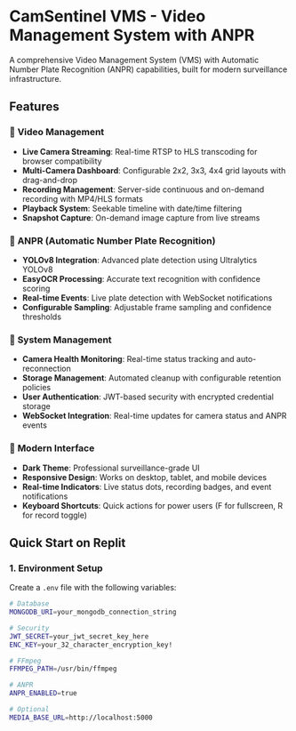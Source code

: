 # CamSentinel VMS - Video Management System with ANPR

A comprehensive Video Management System (VMS) with Automatic Number Plate Recognition (ANPR) capabilities, built for modern surveillance infrastructure.

## Features

### 🎥 **Video Management**
- **Live Camera Streaming**: Real-time RTSP to HLS transcoding for browser compatibility
- **Multi-Camera Dashboard**: Configurable 2x2, 3x3, 4x4 grid layouts with drag-and-drop
- **Recording Management**: Server-side continuous and on-demand recording with MP4/HLS formats
- **Playback System**: Seekable timeline with date/time filtering
- **Snapshot Capture**: On-demand image capture from live streams

### 🚗 **ANPR (Automatic Number Plate Recognition)**
- **YOLOv8 Integration**: Advanced plate detection using Ultralytics YOLOv8
- **EasyOCR Processing**: Accurate text recognition with confidence scoring
- **Real-time Events**: Live plate detection with WebSocket notifications
- **Configurable Sampling**: Adjustable frame sampling and confidence thresholds

### 🔧 **System Management**
- **Camera Health Monitoring**: Real-time status tracking and auto-reconnection
- **Storage Management**: Automated cleanup with configurable retention policies
- **User Authentication**: JWT-based security with encrypted credential storage
- **WebSocket Integration**: Real-time updates for camera status and ANPR events

### 🎨 **Modern Interface**
- **Dark Theme**: Professional surveillance-grade UI
- **Responsive Design**: Works on desktop, tablet, and mobile devices
- **Real-time Indicators**: Live status dots, recording badges, and event notifications
- **Keyboard Shortcuts**: Quick actions for power users (F for fullscreen, R for record toggle)

## Quick Start on Replit

### 1. **Environment Setup**
Create a `.env` file with the following variables:

```bash
# Database
MONGODB_URI=your_mongodb_connection_string

# Security
JWT_SECRET=your_jwt_secret_key_here
ENC_KEY=your_32_character_encryption_key!

# FFmpeg
FFMPEG_PATH=/usr/bin/ffmpeg

# ANPR
ANPR_ENABLED=true

# Optional
MEDIA_BASE_URL=http://localhost:5000
